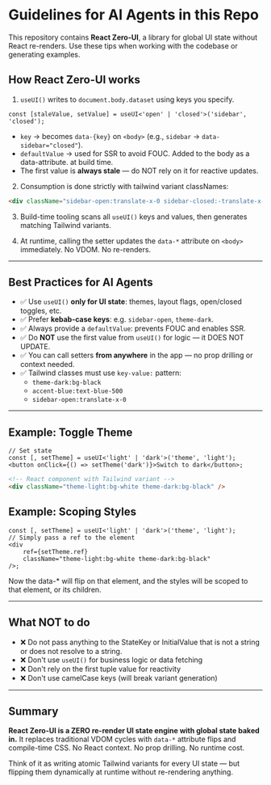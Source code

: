 <!-- purpose: AI and codegen agents should use this to generate correct Zero-UI examples -->

# Guidelines for AI Agents in this Repo

This repository contains **React Zero-UI**, a library for global UI state without React re-renders.
Use these tips when working with the codebase or generating examples.

## How React Zero-UI works

1. `useUI()` writes to `document.body.dataset` using keys you specify.

```tsx
const [staleValue, setValue] = useUI<'open' | 'closed'>('sidebar', 'closed');
```

- `key` → becomes `data-{key}` on `<body>` (e.g., `sidebar` → `data-sidebar="closed"`).
- `defaultValue` → used for SSR to avoid FOUC. Added to the body as a data-attribute. at build time.
- The first value is **always stale** — do NOT rely on it for reactive updates.

2. Consumption is done strictly with tailwind variant classNames:

```html
<div className="sidebar-open:translate-x-0 sidebar-closed:-translate-x-full" />
```

3. Build-time tooling scans all `useUI()` keys and values, then generates matching Tailwind variants.

4. At runtime, calling the setter updates the `data-*` attribute on `<body>` immediately. No VDOM. No re-renders.

---

## Best Practices for AI Agents

- ✅ Use `useUI()` **only for UI state**: themes, layout flags, open/closed toggles, etc.
- ✅ Prefer **kebab-case keys**: e.g. `sidebar-open`, `theme-dark`.
- ✅ Always provide a `defaultValue`: prevents FOUC and enables SSR.
- ✅ Do **NOT** use the first value from `useUI()` for logic — it DOES NOT UPDATE.
- ✅ You can call setters **from anywhere** in the app — no prop drilling or context needed.
- ✅ Tailwind classes must use `key-value:` pattern:
  - `theme-dark:bg-black`
  - `accent-blue:text-blue-500`
  - `sidebar-open:translate-x-0`

---

## Example: Toggle Theme

```tsx
// Set state
const [, setTheme] = useUI<'light' | 'dark'>('theme', 'light');
<button onClick={() => setTheme('dark')}>Switch to dark</button>;
```

```html
<!-- React component with Tailwind variant -->
<div className="theme-light:bg-white theme-dark:bg-black" />
```

## Example: Scoping Styles

```tsx
const [, setTheme] = useUI<'light' | 'dark'>('theme', 'light');
// Simply pass a ref to the element
<div
	ref={setTheme.ref}
	className="theme-light:bg-white theme-dark:bg-black"
/>;
```

Now the data-\* will flip on that element, and the styles will be scoped to that element, or its children.

---

## What NOT to do

- ❌ Do not pass anything to the StateKey or InitialValue that is not a string or does not resolve to a string.
- ❌ Don't use `useUI()` for business logic or data fetching
- ❌ Don't rely on the first tuple value for reactivity
- ❌ Don't use camelCase keys (will break variant generation)

---

## Summary

**React Zero-UI is a ZERO re-render UI state engine with global state baked in.** It replaces traditional VDOM cycles with `data-*` attribute flips and compile-time CSS. No React context. No prop drilling. No runtime cost.

Think of it as writing atomic Tailwind variants for every UI state — but flipping them dynamically at runtime without re-rendering anything.
